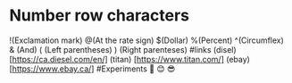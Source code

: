 # Number row characters
!(Exclamation mark)
@(At the rate sign)
$(Dollar)
%(Percent)
^(Circumflex)
& (And)
( (Left parentheses)
) (Right parenteses)
#links
(disel) [https://ca.diesel.com/en/]
(titan) [https://www.titan.com/]
(ebay) [https://www.ebay.ca/]
#Experiments
👻
😊
😎
